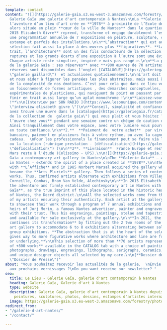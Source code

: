 ```yaml
---
template: contact
content: "![](https://galerie-gaia.s3.eu-west-3.amazonaws.com/forestry/photo facade.jpg)\n\n##
  Galerie Gaïa une galerie d'art contemporain à Nantes\n\nLa **Galerie Gaïa** poursuit
  l’aventure d’un lieu d’art crée en **1978** à proximité de l’Ecole des Beaux-Arts
  alors située en plein **cœur de la ville de Nantes** dans le quartier Decré.\n\n**En
  2015 Elisabeth Givre** reprend, transforme et engage durablement l’espace pour installer
  une programmation annuelle de 7 expositions en peinture, sculpture, céramique, photo,
  estampe et parfois des installations.\n\n**L’abstraction** qui est au cœur de la
  sélection fait aussi la place à des œuvres plus **figuratives**. **La ligne, le
  trait, l’architecture** sont un des fils conducteurs de la sélection.\n\nAussi les
  ruptures et les grands écarts d’une exposition à l’autre sont une évidence fondamentale.
  Chaque artiste reste singulier, inspiré-e mais pas rangé-e.\n\n**La particularité
  de la galerie Gaïa : ses réserves** avec **+900 œuvres de 70 artistes.**\n\nCes
  réserves sont disponibles dans l'onglet [CATALOGUE](https://galeriegaia.fr/catalogue/
  \"galerie gaillard\")  et actualisées quotidiennement.\n\nL’art doit nous secouer
  et nous aider à figurer les pensées les plus abstraites, mais aussi à extraire l’essentiel
  de la complexité de nos émotions. C’est pour cela que dans ce lieu vous trouverez
  un foisonnement de formes artistiques , des démarches conceptuelles, des réalisations
  expérimentales de plasticiens, qui naviguent du point en passant par la ligne pour
  finir en trait aussi large qu’un aplat monochrome !\n\n**Laissez-vous surprendre
  !**\n\n[Interview par SUN RADIO ](https://www.lesonunique.com/content/elisabeth-givre-portrait-galeriste-57477
  \"interview elisabeth givre \")\n\n**Conseil, simplicité et confiance !**\n\nVous
  avez trouvé une œuvre dans le [catalogue](https://galeriegaia.fr/catalogue/ \"catalogue
  de la collection de  galerie gaia\") qui vous plait et vous hésitez ?\n\n**1.  Essayez
  l’œuvre chez vous** pendant une semaine contre un chèque de caution de son montant.
  Ainsi tranquillement dans votre espace, avec votre lumière vous pourrez choisir
  en toute confiance.\n\n**2.**  **Paiement de  votre achat**  par virement ou carte
  bancaire, paiement en plusieurs fois à votre rythme, ou avec la cagnotte de la carte
  cadeau.  \nPour les professionnels le financement peut se faire via la défiscalisation
  ou la location (rubrique prestation - [défiscalisation](https://galeriegaia.fr/about/art-et-fiscalite/
  \"defiscalisation\") )\n\n**3**. **Livraison**  France Europe et reste du monde,
  Mars reste à l'étude (Colissimo - UPS).\n\n![](https://galerie-gaia.s3.eu-west-3.amazonaws.com/forestry/20210326_WIDE_Artefacts_Gaia_EPonsaud_05.jpg)Galerie
  Gaïa a contemporary art gallery in Nantes\n\nThe **Galerie Gaïa** – an art gallery
  in Nantes - extends the spirit of a place created in **1978**.\n\nThe story begins
  with **L’Affiche** and in 1985 Norbert Marsal acquired the gallery which in 1999
  became the **Arts Pluriels** gallery. Then follows a series of contemporary abstract
  works. Thus, confirmed artists alternate with exhibitions from Villeglé, Hartung,
  Corneille, Combas, Bram Van Velde, Alechinsky\n\n**In 2015 Elisabeth Givre** continued
  the adventure and firmly established contemporary art in Nantes with the **Galerie
  Gaïa**, as the true imprint of this place located in the historic heart of the city
  of Nantes, the Decré district.\n\nAll the selected works come from the workshops
  of my artists ensuring their authenticity. Each artist at the gallery is supported
  to showcase their work through a program of 7 annual exhibitions and fairs.\n\nThe
  heirs of Jorj Morin, a famous Nantes advertiser, painter and engraver, honour us
  with their trust. Thus his engravings, paintings, stelae and tapestries are exhibited
  and available for sale exclusively at the gallery.\n\n**In 2021, the Gaia Gallery
  continues its transformation** by fitting out the 2 two rooms of the contemporary
  art gallery to accommodate 6 to 8 exhibitions alternating between solo shows and
  group exhibitions. **The abstraction that is at the heart of the selection also
  gives way to more figurative works where architecture and line are frequently present
  or underlying.**\n\nThis selection of more than **70 artists represents a background
  of +800 works** available in the CATALOG tab with a choice of paintings, sculptures,
  photographs, drawings, engravings, lithographs, serigraphs, ceramics, tapestries
  and unique designer objects all selected by my care.\n\n[**Dossier de Presse**](https://galerie-gaia.s3.eu-west-3.amazonaws.com/forestry/Dossier+de+Presse+-+Galerie+Gai%CC%88a.pdf
  \"Dossier de Presse\")"
about: "Vous souhaitez recevoir les actualités de la galerie,  \nEnvie d’être invité-e
  aux prochains vernissages ?\nDo you want receive our newsletter? "
seo:
  title: Le Lieu - Galerie Gaïa, galerie d'art contemporain à Nantes
  heading: Galerie Gaïa, Galerie d'art à Nantes
  type: website
  description: Galerie Gaïa, galerie d'art contemporain à Nantes depuis 1978, expose
    peintures, sculptures, photos, dessins, estampes d'artistes internationaux
  image: https://galerie-gaia.s3.eu-west-3.amazonaws.com/forestry/photo facade-1.jpg
redirect_from:
- "/galerie-d-art-nantes/"
- "/contact/"

---
```

